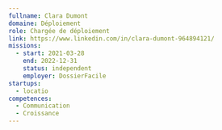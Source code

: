 ```yaml
---
fullname: Clara Dumont
domaine: Déploiement
role: Chargée de déploiement
link: https://www.linkedin.com/in/clara-dumont-964894121/
missions:
  - start: 2021-03-28
    end: 2022-12-31
    status: independent
    employer: DossierFacile
startups:
  - locatio
competences:
  - Communication
  - Croissance
---
```

